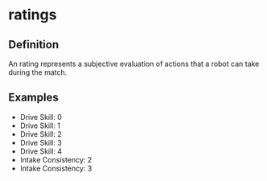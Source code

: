 # ratings

## Definition
An rating represents a subjective evaluation of actions that a robot can take during the match.

## Examples
- Drive Skill: 0
- Drive Skill: 1
- Drive Skill: 2
- Drive Skill: 3
- Drive Skill: 4
- Intake Consistency: 2
- Intake Consistency: 3